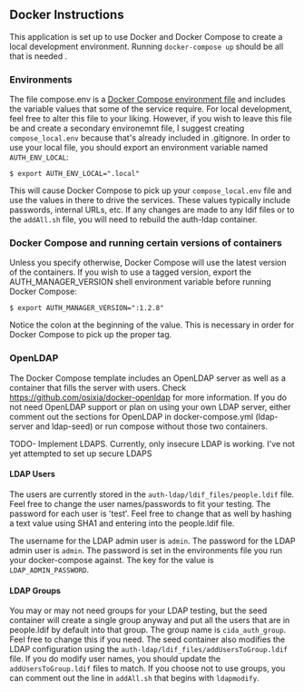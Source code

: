 ## Docker Instructions

This application is set up to use Docker and Docker Compose to create a local development environment. Running `docker-compose up` should be all that is needed .

### Environments

The file compose.env is a [Docker Compose environment file](https://docs.docker.com/compose/compose-file/#env-file) and includes the variable values that some of the service require. For local development, feel free to alter this file to your liking. However, if you wish to leave this file be and create a secondary environemnt file, I suggest creating `compose_local.env` because that's already included in .gitignore. In order to use your local file, you should export an environment variable named `AUTH_ENV_LOCAL`:

```
$ export AUTH_ENV_LOCAL=".local"
```

This will cause Docker Compose to pick up your `compose_local.env` file and use the values in there to drive the services.  These values typically include passwords, internal URLs, etc. If any changes are made to any ldif files or to the `addAll.sh` file, you will need to rebuild the auth-ldap container.

### Docker Compose and running certain versions of containers

Unless you specify otherwise, Docker Compose will use the latest version of the containers. If you wish to use a tagged version, export the AUTH_MANAGER_VERSION shell environment variable before running Docker Compose:

```
$ export AUTH_MANAGER_VERSION=":1.2.8"
```

Notice the colon at the beginning of the value. This is necessary in order for Docker Compose to pick up the proper tag.

### OpenLDAP

The Docker Compose template includes an OpenLDAP server as well as a container that fills the server with users. Check https://github.com/osixia/docker-openldap for more information. If you do not need OpenLDAP support or plan on using your own LDAP server, either comment out the sections for OpenLDAP in docker-compose.yml (ldap-server and ldap-seed) or run compose without those two containers.

TODO- Implement LDAPS. Currently, only insecure LDAP is working. I've not yet attempted to set up secure LDAPS

#### LDAP Users

The users are currently stored in the `auth-ldap/ldif_files/people.ldif` file. Feel free to change the user names/passwords to fit your testing.  The password for each user is 'test'. Feel free to change that as well by hashing a text value using SHA1 and entering into the people.ldif file.

The username for the LDAP admin user is `admin`. The password for the LDAP admin user is `admin`. The password is set in the environments file you run your docker-compose against. The key for the value is `LDAP_ADMIN_PASSWORD`.

#### LDAP Groups

You may or may not need groups for your LDAP testing, but the seed container will create a single group anyway and put all the users that are in people.ldif by default into that group. The group name is `cida_auth_group`. Feel free to change this if you need. The seed container also modifies the LDAP configuration using the `auth-ldap/ldif_files/addUsersToGroup.ldif` file. If you do modify user names, you should update the `addUsersToGroup.ldif` files to match. If you choose not to use groups, you can comment out the line in `addAll.sh` that begins with `ldapmodify`.
